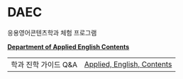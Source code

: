 # DAEC
응용영어콘텐츠학과 체험 프로그램

**[Department of Applied English Contents](https://aec.hannam.ac.kr/)**

|||
|:-:|:-:|
|학과 진학 가이드 Q&A|[Applied, English, Contents](https://aec.hannam.ac.kr/department-qna/)|
